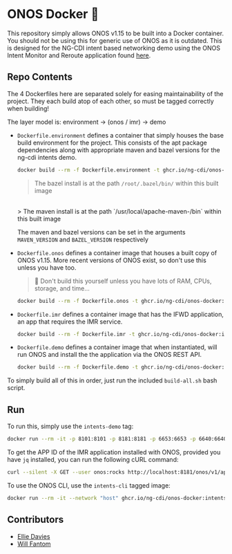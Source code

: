 # ONOS Docker 🐳

This repository simply allows ONOS v1.15 to be built into a Docker container. You should not be using this for generic use of ONOS as it is outdated. This is designed for the NG-CDI intent based networking demo using the ONOS Intent Monitor and Reroute application found [here](https://github.com/ANTLab-polimi/onos-opa-example).

## Repo Contents

The 4 Dockerfiles here are separated solely for easing maintainability of the project. They each build atop of each other, so must be tagged correctly when building!

The layer model is: environment -> (onos / imr) -> demo

- `Dockerfile.environment` defines a container that simply houses the base build environment for the project. This consists of the apt package dependencies along with appropriate maven and bazel versions for the ng-cdi intents demo.
  ```bash
  docker build --rm -f Dockerfile.environment -t ghcr.io/ng-cdi/onos-docker:intents-environment .
  ```
  > The bazel install is at the path `/root/.bazel/bin/` within this built image
  <br>
  > The maven install is at the path `/usr/local/apache-maven-<MAVEN_VERSION>/bin` within this built image

  The maven and bazel versions can be set in the arguments `MAVEN_VERSION` and `BAZEL_VERSION` respectively


- `Dockerfile.onos` defines a container image that houses a built copy of ONOS v1.15. More recent versions of ONOS exist, so don't use this unless you have too.
  > 🛑 Don't build this yourself unless you have lots of RAM, CPUs, storage, and time...
  ```bash
  docker build --rm -f Dockerfile.onos -t ghcr.io/ng-cdi/onos-docker:intents-onos .
  ```


- `Dockerfile.imr` defines a container image that has the IFWD application, an app that requires the IMR service.
  ```bash
  docker build --rm -f Dockerfile.imr -t ghcr.io/ng-cdi/onos-docker:intents-app .
  ```


- `Dockerfile.demo` defines a container image that when instantiated, will run ONOS and install the the application via the ONOS REST API.
  ```bash
  docker build --rm -f Dockerfile.demo -t ghcr.io/ng-cdi/onos-docker:intents-demo .
  ```

To simply build all of this in order, just run the included `build-all.sh` bash script.

## Run

To run this, simply use the `intents-demo` tag:
```bash
docker run --rm -it -p 8101:8101 -p 8181:8181 -p 6653:6653 -p 6640:6640 -p 9876:9876 ghcr.io/ng-cdi/onos-docker:intents-demo
```

To get the APP ID of the IMR application installed with ONOS, provided you have `jq` installed, you can run the following cURL command: 
```bash
curl --silent -X GET --user onos:rocks http://localhost:8181/onos/v1/applications/org.onosproject.imr | jq '.id'
```

To use the ONOS CLI, use the `intents-cli` tagged image:
```bash
docker run --rm -it --network "host" ghcr.io/ng-cdi/onos-docker:intents-cli
```

## Contributors

 - [Ellie Davies](https://github.com/mavi0)
 - [Will Fantom](https://github.com/willfantom)
